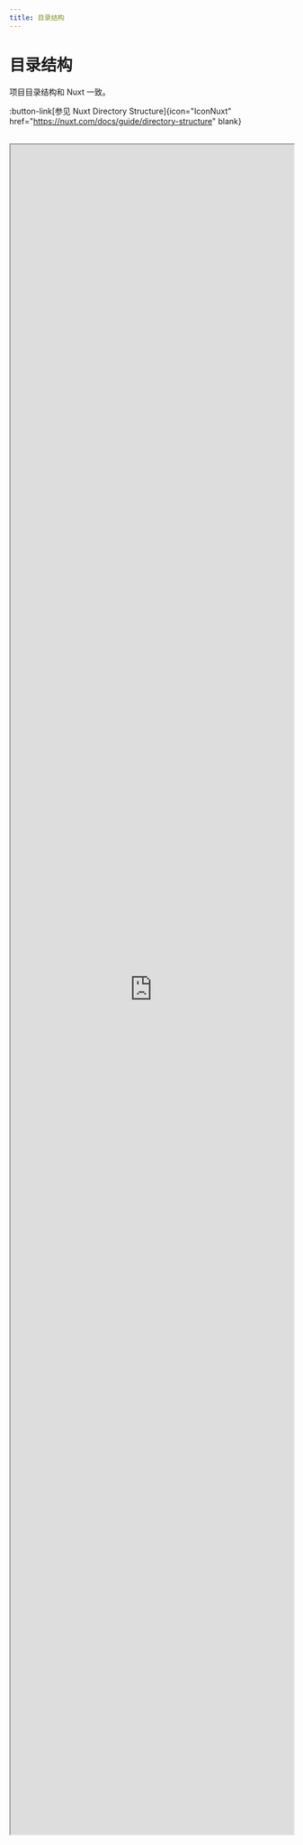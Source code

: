 ```yaml
---
title: 目录结构
---
```


# 目录结构

项目目录结构和 Nuxt 一致。

:button-link[参见 Nuxt Directory Structure]{icon="IconNuxt" href="https://nuxt.com/docs/guide/directory-structure" blank}
<br />
<br />

<iframe
  id="nuxt-directory-structure"
  title="Nuxt目录结构"
  style="width: 100%; height: 75vh"
  src="https://nuxt.com/docs/guide/directory-structure">
</iframe>
